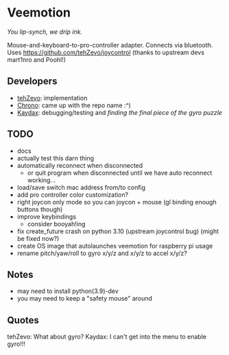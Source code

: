 # Veemotion
*You lip-synch, we drip ink.*

Mouse-and-keyboard-to-pro-controller adapter. Connects via bluetooth. Uses https://github.com/tehZevo/joycontrol (thanks to upstream devs mart1nro and Poohl!)

## Developers
* [tehZevo](https://github.com/tehZevo): implementation
* [Chrono](https://github.com/Chrono-byte): came up with the repo name :^)
* [Kaydax](https://github.com/Kaydax): debugging/testing and *finding the final piece of the gyro puzzle*

## TODO
* docs
* actually test this darn thing
* automatically reconnect when disconnected
  * or quit program when disconnected until we have auto reconnect working...
* load/save switch mac address from/to config
* add pro controller color customization?
* right joycon only mode so you can joycon + mouse (gl binding enough buttons though)
* improve keybindings
  * consider booyah!ing
* fix create_future crash on python 3.10 (upstream joycontrol bug) (might be fixed now?)
* create OS image that autolaunches veemotion for raspberry pi usage
* rename pitch/yaw/roll to gyro x/y/z and x/y/z to accel x/y/z?

## Notes
* may need to install python(3.9)-dev
* you may need to keep a "safety mouse" around

## Quotes
tehZevo: What about gyro?
Kaydax: I can't get into the menu to enable gyro!!!
